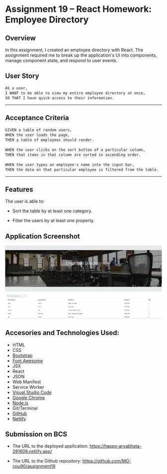 # Assignment 19 – React Homework: Employee Directory

## Overview

In this assignment, I created an employee directory with React. The assignment required me to break up the application's UI into components, manage component state, and respond to user events.

## User Story

```
AS a user, 
I WANT to be able to view my entire employee directory at once, 
SO THAT I have quick access to their information.
```
- - -

## Acceptance Criteria

```
GIVEN a table of random users, 
WHEN the user loads the page, 
THEN a table of employees should render. 

WHEN the user clicks on the sort button of a particular column,
THEN that items in that column are sorted in ascending order.

WHEN the user types an employee's name into the input bar,
THEN the data on that particular employee is filtered from the table.
```
- - -

## Features

The user is able to:

  * Sort the table by at least one category.

  * Filter the users by at least one property.

## Application Screenshot

![alt text](./public/employee_directory.png "Assignment 19 Screen Shot")

## Accesories and Technologies Used:
* HTML
* CSS
* [Bootstrap](https://getbootstrap.com/)
* [Font Awesome](https://fontawesome.com/)
* JSX
* React
* JSON
* Web Manifest
* Service Worker
* [Visual Studio Code](https://code.visualstudio.com/)
* [Google Chrome](http://www.google.com/chrome)
* [Node.js](https://nodejs.org/en/)
* Git/Terminal
* [GitHub](https://github.com/)
* [Netlify](https://www.netlify.com/)


## Submission on BCS

* The URL to the deployed application: https://happy-aryabhata-281606.netlify.app/

* The URL to the Github repository: https://github.com/MG-cpu90/assignment19 
